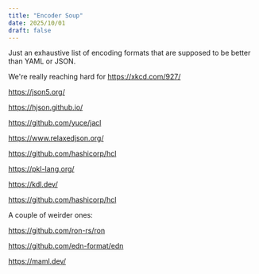 ```yaml
---
title: "Encoder Soup"
date: 2025/10/01
draft: false
---
```


Just an exhaustive list of encoding formats that are supposed to be better than YAML or JSON.

We're really reaching hard for https://xkcd.com/927/

https://json5.org/

https://hjson.github.io/

https://github.com/yuce/jacl

https://www.relaxedjson.org/

https://github.com/hashicorp/hcl

https://pkl-lang.org/

https://kdl.dev/

https://github.com/hashicorp/hcl

A couple of weirder ones:

https://github.com/ron-rs/ron

https://github.com/edn-format/edn

https://maml.dev/
